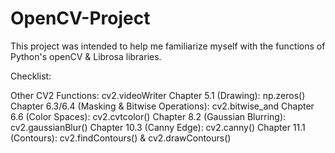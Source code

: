 # OpenCV-Project

This project was intended to help me familiarize myself with the functions of Python's openCV & Librosa libraries.


Checklist:

Other CV2 Functions: cv2.videoWriter
Chapter 5.1 (Drawing): np.zeros()
Chapter 6.3/6.4 (Masking & Bitwise Operations): cv2.bitwise_and
Chapter 6.6 (Color Spaces): cv2.cvtcolor()
Chapter 8.2 (Gaussian Blurring): cv2.gaussianBlur()
Chapter 10.3 (Canny Edge): cv2.canny()
Chapter 11.1 (Contours): cv2.findContours() & cv2.drawContours()
